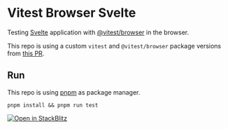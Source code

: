 # Vitest Browser Svelte

Testing [Svelte](https://github.com/sveltejs/svelte) application with [@vitest/browser](https://github.com/vitest-dev/vitest) in the browser.

This repo is using a custom `vitest` and `@vitest/browser` package versions from [this PR](https://github.com/vitest-dev/vitest/pull/3584).

## Run

This repo is using [pnpm](https://pnpm.io) as package manager.

`pnpm install && pnpm run test`

[![Open in StackBlitz](https://developer.stackblitz.com/img/open_in_stackblitz.svg)](https://stackblitz.com/github/userquin/vitest-svelte-browser)

